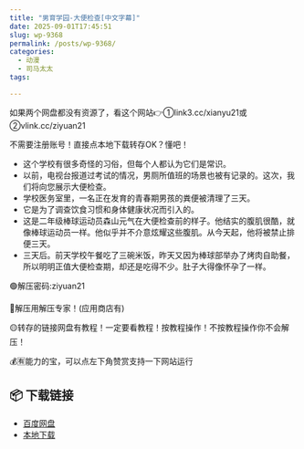 ```yaml
---
title: "男育学园-大便检查[中文字幕]"
date: 2025-09-01T17:45:51
slug: wp-9368
permalink: /posts/wp-9368/
categories:
  - 动漫
  - 司马太太
tags:

---
```


如果两个网盘都没有资源了，看这个网站👉①link3.cc/xianyu21或②vlink.cc/ziyuan21

不需要注册账号！直接点本地下载转存OK？懂吧！

*   这个学校有很多奇怪的习俗，但每个人都认为它们是常识。
*   以前，电视台报道过考试的情况，男厕所值班的场景也被有记录的。这次，我们将向您展示大便检查。
*   学校医务室里，一名正在发育的青春期男孩的粪便被清理了三天。
*   它是为了调查饮食习惯和身体健康状况而引入的。
*   这是二年级棒球运动员森山元气在大便检查前的样子。他结实的腹肌很酷，就像棒球运动员一样。他似乎并不介意炫耀这些腹肌。从今天起，他将被禁止排便三天。
*   三天后。前天学校午餐吃了三碗米饭，昨天又因为棒球部举办了烤肉自助餐，所以明明正值大便检查期，却还是吃得不少。肚子大得像怀孕了一样。

🟢解压密码:ziyuan21

🔵解压用解压专家！(应用商店有)

🟡转存的链接网盘有教程！一定要看教程！按教程操作！不按教程操作你不会解压！

💰🈶能力的宝，可以点左下角赞赏支持一下网站运行

## 📦 下载链接
- [百度网盘](https://blziyuan21.com/pay-download/9368?key=9836e93191&down_id=0)
- [本地下载](https://blziyuan21.com/pay-download/9368?key=9836e93191&down_id=1)

